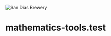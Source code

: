 ![San Dias Brewery](https://user-images.githubusercontent.com/65505299/125310639-66695500-e350-11eb-8787-cd1899522c72.png)
# mathematics-tools.test
